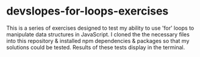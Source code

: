 ﻿# devslopes-for-loops-exercises
This is a series of exercises designed to test my ability to use 'for' loops to manipulate data structures in JavaScript. I cloned the the necessary files into this repository & installed npm dependencies & packages so that my solutions could be tested. Results of these tests display in the terminal.
